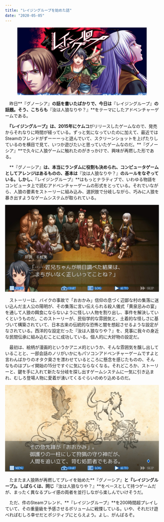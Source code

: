 ```yaml
---
title: "レイジングループを始めた話"
date: "2020-05-05"
---
```


<figure>

![](assets/ne44dfea0703d_0ef348e1d5772bb8d2a5f4b18f4b29cc.jpg)

</figure>

　昨日**『グノーシア』**の話を書いたばかりで、今日は**『レイジングループ』**の話題。そう、こちらも**『汝は人狼なりや？』**をテーマにしたアドベンチャーゲームである。

　**『レイジングループ』**は、2015年に**ケムコ**がリリースしたゲームなので、発売からそれなりに時間が経っている。ずっと気になっていたのに加えて、最近ではSteamのフレンドがずーーーっと遊んでいて、スクリーンショットを上げたりしているのを横目で見て、いつか遊びたいと思っていたゲームなのだ。**『グノーシア』**で久々に人狼ゲームに触れたのがきっかけで、興味が再燃した形である。

　**『グノーシア』**は、本当にランダムに役割も決められ、コンピュータゲームとしてアレンジはあるものの、基本は**『汝は人狼なりや？』**のルールをなぞっている。しかし、**『レイジングループ』**はもっとナラティブで、いわゆる物語をコンピュータ上で読むアドベンチャーゲームの形式をとっている。それでいながら、人狼の要素をストーリーに組み込み、選択肢で分岐しながら、巧みに人狼を暴き出すようなゲームシステムが取られている。

![画像1](assets/ne44dfea0703d_picture_pc_b48af33ca6204571d20e8ff7ec50f141.jpg)

　ストーリーは、バイクの事故で「おおかみ」信仰の息づく辺鄙な村の集落に迷い込んだ主人公の陽明が、その集落に言い伝えられる殺人儀式「黄泉忌みの宴」を通して人狼の餌食にならないように怪しい人物を割り出し、事件を解決していくというものだ。このストーリーが、民俗学的な雰囲気と、土着的な怪しさに基づいて構築されていて、日本古来の伝統的な恐怖と闇を想起させるような設定がなされている。西洋的な設定だった『汝は人狼なりや？』を、見事に我々の身近な民間伝承に組み込むことに成功している。個人的に大好物の設定だ。

　最初は、絵柄が漫画的というかアニメ的というか、そんな雰囲気を醸し出していることと、一部会話のノリがいかにもパソコンアドベンチャーゲームですよと言わんばかりのオタク臭さを漂わせているところに懸念を感じたものの、そんなものはプレイ開始の15分ですぐに気にならなくなる。それどころか、ストーリーと、鍵を手に入れて新たな分岐を探し出すゲームシステムに一気に引き込まれ、むしろ登場人物に愛着が湧いてくるぐらいのめり込めるのだ。

![画像2](assets/ne44dfea0703d_picture_pc_3a8131a3fbde84e29a43bedaad3f8e34.jpg)

　たまたま人狼熱が再燃してプレイを始めた**『グノーシア』**と『**レイジングループ』**。しばらくは、同じ**『汝は人狼なりや？』**をベースとして持つゲームだが、まったく異なるプレイ感の両者を並行しながら楽しんでいけそうだ。

　ただ、件のSteamフレンド、**『レイジングループ』**を200時間超プレイしていて、その重量級を予感させるボリュームに戦慄している。いや、それだけ遊べればむしろ幸せだとポジティブにとらえよう。よし、がんばるぞ。
